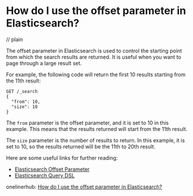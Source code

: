 # How do I use the offset parameter in Elasticsearch?
// plain

The offset parameter in Elasticsearch is used to control the starting point from which the search results are returned. It is useful when you want to page through a large result set.

For example, the following code will return the first 10 results starting from the 11th result:
```
GET /_search
{
  "from": 10,
  "size": 10
}
```

The `from` parameter is the offset parameter, and it is set to 10 in this example. This means that the results returned will start from the 11th result.

The `size` parameter is the number of results to return. In this example, it is set to 10, so the results returned will be the 11th to 20th result.

Here are some useful links for further reading:
- [Elasticsearch Offset Parameter](https://www.elastic.co/guide/en/elasticsearch/reference/current/search-request-from-size.html)
- [Elasticsearch Query DSL](https://www.elastic.co/guide/en/elasticsearch/reference/current/query-dsl.html)

onelinerhub: [How do I use the offset parameter in Elasticsearch?](https://onelinerhub.com/elasticsearch/how-do-i-use-the-offset-parameter-in-elasticsearch)